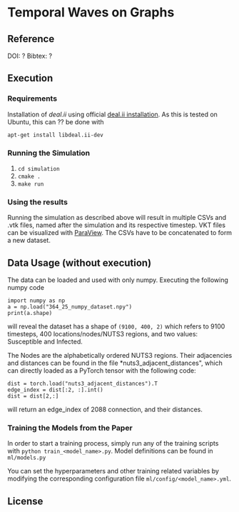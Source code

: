 # Temporal Waves on Graphs

## Reference
DOI: ? Bibtex: ? 

## Execution

### Requirements
Installation of *deal.ii* using official 
[deal.ii installation](https://dealii.org/download.html). As this is tested on 
Ubuntu, this can ?? be done with

```
apt-get install libdeal.ii-dev
```


### Running the Simulation

1. ``` cd simulation ```
2. ``` cmake . ```
3. ``` make run ```

### Using the results

Running the simulation as described above will result in multiple CSVs and .vtk
 files, named after the simulation and its respective timestep. VKT files can be
 visualized with 
[ParaView](https://gitlab.kitware.com/paraview/paraview/-/tree/master). The CSVs
 have to be concatenated to form a new dataset.

## Data Usage (without execution)
The data can be loaded and used with only numpy.
Executing the following numpy code

```
import numpy as np
a = np.load("364_25_numpy_dataset.npy")
print(a.shape)
```
will reveal the dataset has a shape of ``` (9100, 400, 2) ``` which refers
to 9100 timesteps, 400 locations/nodes/NUTS3 regions, and two values: 
Susceptible and Infected.

The Nodes are the alphabetically ordered NUTS3 regions. Their 
adjacencies and distances can be found in the file *nuts3_adjacent_distances", 
which can directly loaded as a PyTorch tensor with the
following code:


```
dist = torch.load("nuts3_adjacent_distances").T
edge_index = dist[:2, :].int()
dist = dist[2,:]
```

will return an edge_index of 2088 connection, and their distances. 

### Training the Models from the Paper

In order to start a training process, simply run any of the training scripts with ``` python train_<model_name>.py ```.
Model definitions can be found in ```ml/models.py```

You can set the hyperparameters and other training related variables by modifying the corresponding configuration file ```ml/config/<model_name>.yml```.

## License
